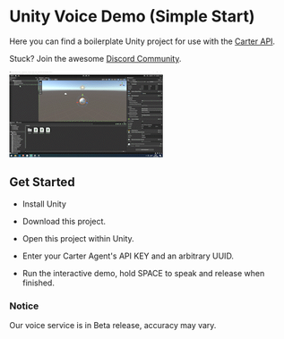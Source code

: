 # Unity Voice Demo (Simple Start)

Here you can find a boilerplate Unity project for use with the [Carter API](https://www.carterapi.com).

Stuck? Join the awesome [Discord Community](https://carterapi.com).

<img src='./demo.gif' />

<h2>Get Started</h2>

- Install Unity

- Download this project.

- Open this project within Unity.

- Enter your Carter Agent's API KEY and an arbitrary UUID.

- Run the interactive demo, hold SPACE to speak and release when finished.

<h3>Notice</h3>
Our voice service is in Beta release, accuracy may vary.

